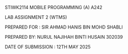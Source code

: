 STIWK2114 MOBILE PROGRAMMING (A) A242

LAB ASSIGNMENT 2 (WTMS)

PREPARED FOR : 
SIR AHMAD HANIS BIN MOHD SHABLI

PREPARED BY: 
NURUL NAJIHAH BINTI HUSAIN 302039

DATE OF SUBMISSION :
12TH MAY 2025
